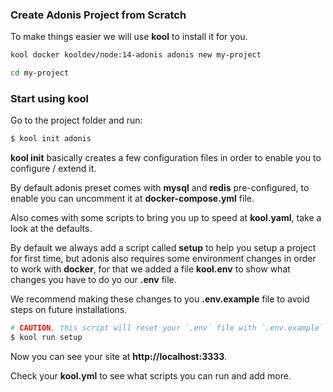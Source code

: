 ### Create Adonis Project from Scratch

To make things easier we will use **kool** to install it for you.

```bash
kool docker kooldev/node:14-adonis adonis new my-project

cd my-project
```

### Start using kool

Go to the project folder and run:

```bash
$ kool init adonis
```

**kool init** basically creates a few configuration files in order to enable you to configure / extend it.

By default adonis preset comes with **mysql** and **redis** pre-configured, to enable you can uncomment it at **docker-compose.yml** file.

Also comes with some scripts to bring you up to speed at **kool.yaml**, take a look at the defaults.

By default we always add a script called **setup** to help you setup a project for first time, but adonis also requires some environment changes in order to work with **docker**, for that we added a file **kool.env** to show what changes you have to do yo our **.env** file.

We recommend making these changes to you **.env.example** file to avoid steps on future installations.

```bash
# CAUTION, this script will reset your `.env` file with `.env.example`
$ kool run setup
```

Now you can see your site at **http://localhost:3333**.

Check your **kool.yml** to see what scripts you can run and add more.
